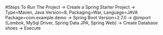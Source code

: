 #Steps To Run The Project
-> Create a Spring Starter Project
-> Type=Maven, Java Version=8, Packaging=War, Language=JAVA Package=com.example.demo
-> Spring Boot Version=2.7.0
-> @import {Lombok, MySql Driver, Spring Data JPA, Spring Web}
-> Create Database shoes
-> Execute
